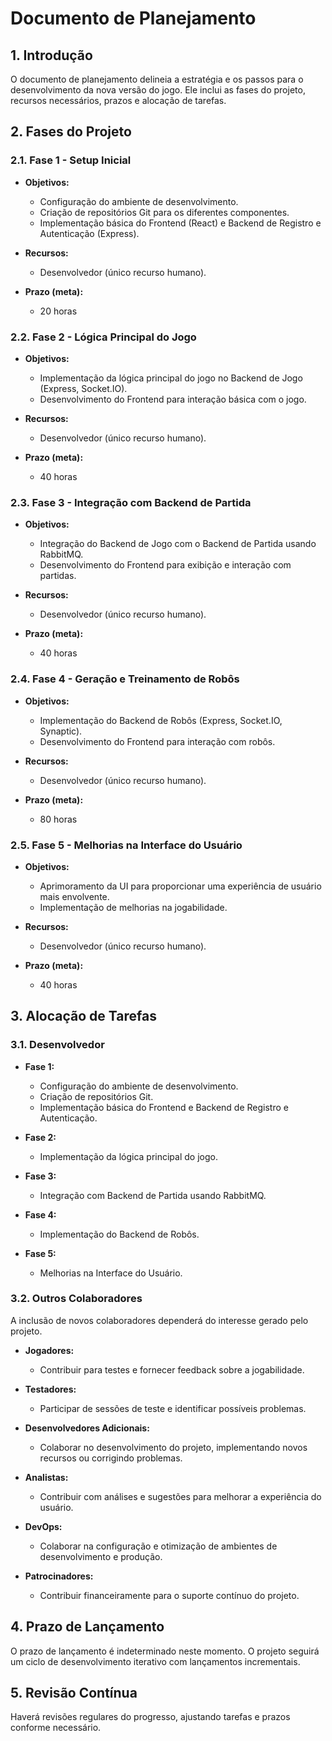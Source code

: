 # Documento de Planejamento

## 1. Introdução

O documento de planejamento delineia a estratégia e os passos para o desenvolvimento da nova versão do jogo. Ele inclui as fases do projeto, recursos necessários, prazos e alocação de tarefas.

## 2. Fases do Projeto

### 2.1. Fase 1 - Setup Inicial

- **Objetivos:**
  - Configuração do ambiente de desenvolvimento.
  - Criação de repositórios Git para os diferentes componentes.
  - Implementação básica do Frontend (React) e Backend de Registro e Autenticação (Express).

- **Recursos:**
  - Desenvolvedor (único recurso humano).

- **Prazo (meta):**
  - 20 horas

### 2.2. Fase 2 - Lógica Principal do Jogo

- **Objetivos:**
  - Implementação da lógica principal do jogo no Backend de Jogo (Express, Socket.IO).
  - Desenvolvimento do Frontend para interação básica com o jogo.

- **Recursos:**
  - Desenvolvedor (único recurso humano).

- **Prazo (meta):**
  - 40 horas

### 2.3. Fase 3 - Integração com Backend de Partida

- **Objetivos:**
  - Integração do Backend de Jogo com o Backend de Partida usando RabbitMQ.
  - Desenvolvimento do Frontend para exibição e interação com partidas.

- **Recursos:**
  - Desenvolvedor (único recurso humano).

- **Prazo (meta):**
  - 40 horas

### 2.4. Fase 4 - Geração e Treinamento de Robôs

- **Objetivos:**
  - Implementação do Backend de Robôs (Express, Socket.IO, Synaptic).
  - Desenvolvimento do Frontend para interação com robôs.

- **Recursos:**
  - Desenvolvedor (único recurso humano).

- **Prazo (meta):**
  - 80 horas

### 2.5. Fase 5 - Melhorias na Interface do Usuário

- **Objetivos:**
  - Aprimoramento da UI para proporcionar uma experiência de usuário mais envolvente.
  - Implementação de melhorias na jogabilidade.

- **Recursos:**
  - Desenvolvedor (único recurso humano).

- **Prazo (meta):**
  - 40 horas

## 3. Alocação de Tarefas

### 3.1. Desenvolvedor

- **Fase 1:**
  - Configuração do ambiente de desenvolvimento.
  - Criação de repositórios Git.
  - Implementação básica do Frontend e Backend de Registro e Autenticação.

- **Fase 2:**
  - Implementação da lógica principal do jogo.

- **Fase 3:**
  - Integração com Backend de Partida usando RabbitMQ.

- **Fase 4:**
  - Implementação do Backend de Robôs.

- **Fase 5:**
  - Melhorias na Interface do Usuário.

### 3.2. Outros Colaboradores
A inclusão de novos colaboradores dependerá do interesse gerado pelo projeto.  

- **Jogadores:**
  - Contribuir para testes e fornecer feedback sobre a jogabilidade.

- **Testadores:**
  - Participar de sessões de teste e identificar possíveis problemas.

- **Desenvolvedores Adicionais:**
  - Colaborar no desenvolvimento do projeto, implementando novos recursos ou corrigindo problemas.

- **Analistas:**
  - Contribuir com análises e sugestões para melhorar a experiência do usuário.

- **DevOps:**
  - Colaborar na configuração e otimização de ambientes de desenvolvimento e produção.

- **Patrocinadores:**
  - Contribuir financeiramente para o suporte contínuo do projeto.

## 4. Prazo de Lançamento

O prazo de lançamento é indeterminado neste momento. O projeto seguirá um ciclo de desenvolvimento iterativo com lançamentos incrementais.

## 5. Revisão Contínua

Haverá revisões regulares do progresso, ajustando tarefas e prazos conforme necessário.